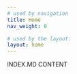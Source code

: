 ```yaml
---
# used by navigation
title: Home
nav_weight: 0

# used by the layout:
layout: home
---
```


INDEX.MD CONTENT